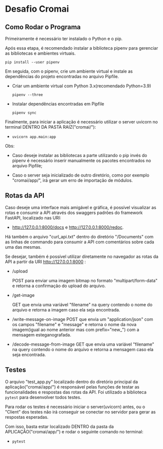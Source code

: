 

# Desafio Cromai


## Como Rodar o Programa

Primeiramente é necessário ter instalado o Python e o pip.

Após essa etapa, é recomendado instalar a biblioteca pipenv para gerenciar as bibliotecas e ambientes virtuais.

<code>pip install --user pipenv</code>

Em seguida, com o pipenv, crie um ambiente virtual e instale as dependências do projeto encontradas no arquivo Pipfile.

- Criar um ambiente virtual com Python 3.x(recomendado Python=3.9)

    <code>pipenv --three</code>

- Instalar dependências encontradas em Pipfile

    <code>pipenv sync</code>


Finalmente, para iniciar a aplicação é necessário utilizar o server uvicorn no terminal DENTRO DA PASTA RAIZ("cromai/"):
- <code>uvicorn app.main:app</code>


Obs:

- Caso deseje instalar as bibliotecas a parte utilizando o pip invés do pipenv é necessário inserir manualmente os pacotes encontrados no arquivo Pipfile;

- Caso o server seja inicializado de outro diretório, como por exemplo "cromai/app/", irá gerar um erro de importação de módulos.


## Rotas da API

Caso deseje uma interface mais amigável e gráfica, é possível visualizar as rotas e consumir a API através dos swaggers padrões do framework FastAPI, localizado nas URI:
- http://127.0.0.1:8000/docs e http://127.0.0.1:8000/redoc.

Há também o arquivo "curl_api.txt" dentro do diretório "/Documents" com as linhas de commando para consumir a API com comentários sobre cada uma das mesmas.

Se desejar, também é possível utilizar diretamente no navegador as rotas da API a partir da URI http://127.0.0.1:8000 :

- /upload

    POST para enviar uma imagem bitmap no formato "multipart/form-data" e retorna a confirmação do upload do arquivo.

- /get-image

    GET que envia uma variável "filename" na query contendo o nome do arquivo e retorna a imagem caso ela seja encontrada.

- /write-message-on-image
    POST que envia um "application/json" com os campos "filename" e "message" e retorna o nome da nova imagem(igual ao nome anterior mas com prefix="new_") com a mensagem esteganografada.

- /decode-message-from-image
    GET que envia uma variável "filename" na query contendo o nome do arquivo e retorna a mensagem caso ela seja encontrada.


## Testes

O arquivo "test_app.py" localizado dentro do diretório principal da aplicação("cromai/app/") é responsável pelas funções de testar as funcionalidades e respostas das rotas da API. Foi utilizado a biblioteca <code>pytest</code> para desenvolver todos testes.

Para rodar os testes é necessário iniciar o server(uvicorn) antes, ou o "Client" dos testes não irá conseguir se conectar no servidor para gerar as respostas esperadas.

Com isso, basta estar localizado DENTRO da pasta da APLICAÇÃO("cromai/app/") e rodar o seguinte comando no terminal:
- <code>pytest</code>
